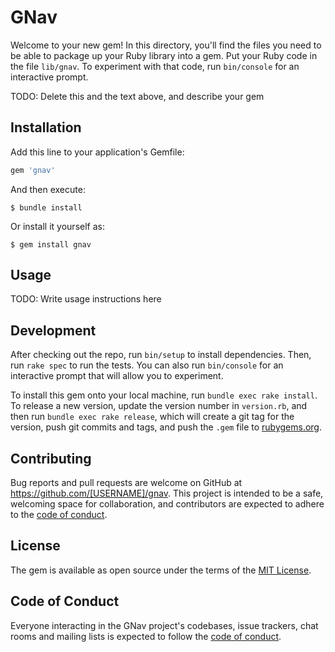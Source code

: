 # GNav

Welcome to your new gem! In this directory, you'll find the files you need to be able to package up your Ruby library into a gem. Put your Ruby code in the file `lib/gnav`. To experiment with that code, run `bin/console` for an interactive prompt.

TODO: Delete this and the text above, and describe your gem

## Installation

Add this line to your application's Gemfile:

```ruby
gem 'gnav'
```

And then execute:

    $ bundle install

Or install it yourself as:

    $ gem install gnav

## Usage

TODO: Write usage instructions here

## Development

After checking out the repo, run `bin/setup` to install dependencies. Then, run `rake spec` to run the tests. You can also run `bin/console` for an interactive prompt that will allow you to experiment.

To install this gem onto your local machine, run `bundle exec rake install`. To release a new version, update the version number in `version.rb`, and then run `bundle exec rake release`, which will create a git tag for the version, push git commits and tags, and push the `.gem` file to [rubygems.org](https://rubygems.org).

## Contributing

Bug reports and pull requests are welcome on GitHub at https://github.com/[USERNAME]/gnav. This project is intended to be a safe, welcoming space for collaboration, and contributors are expected to adhere to the [code of conduct](https://github.com/[USERNAME]/gnav/blob/master/CODE_OF_CONDUCT.md).


## License

The gem is available as open source under the terms of the [MIT License](https://opensource.org/licenses/MIT).

## Code of Conduct

Everyone interacting in the GNav project's codebases, issue trackers, chat rooms and mailing lists is expected to follow the [code of conduct](https://github.com/[USERNAME]/gnav/blob/master/CODE_OF_CONDUCT.md).
